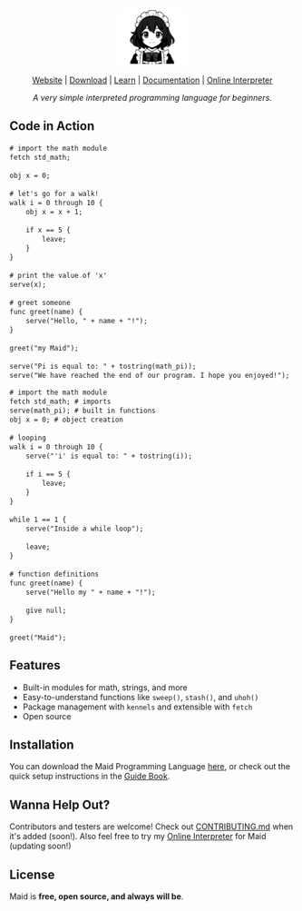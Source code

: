<div align="center">
  <picture>
    <img
         src="resources/icons/maidcode.png"
         width="25%">
  </picture>

[Website]( ) | [Download]( ) | [Learn]( ) | [Documentation]( ) | [Online Interpreter]( )

_A very simple interpreted programming language for beginners._
</div>

## Code in Action

```
# import the math module
fetch std_math;

obj x = 0;

# let's go for a walk!
walk i = 0 through 10 {
    obj x = x + 1;

    if x == 5 {
        leave;
    }
}

# print the value of 'x'
serve(x);

# greet someone
func greet(name) {
    serve("Hello, " + name + "!");
}

greet("my Maid");

serve("Pi is equal to: " + tostring(math_pi));
serve("We have reached the end of our program. I hope you enjoyed!");
```

```
# import the math module
fetch std_math; # imports
serve(math_pi); # built in functions
obj x = 0; # object creation

# looping
walk i = 0 through 10 {
    serve("'i' is equal to: " + tostring(i));

    if i == 5 {
        leave;
    }
}

while 1 == 1 {
    serve("Inside a while loop");

    leave;
}

# function definitions
func greet(name) {
    serve("Hello my " + name + "!");

    give null;
}

greet("Maid");

```

## Features

- Built-in modules for math, strings, and more
- Easy-to-understand functions like `sweep()`, `stash()`, and `uhoh()`
- Package management with `kennels` and extensible with `fetch`
- Open source

## Installation

You can download the Maid Programming Language [here]( ), or check out the quick setup instructions in the [Guide Book]( ).

## Wanna Help Out?

Contributors and testers are welcome! Check out [CONTRIBUTING.md](./CONTRIBUTING.md) when it's added (soon!). Also feel free to try my [Online Interpreter]( ) for Maid (updating soon!)

## License

Maid is **free, open source, and always will be**.
